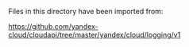 Files in this directory have been imported from:

https://github.com/yandex-cloud/cloudapi/tree/master/yandex/cloud/logging/v1